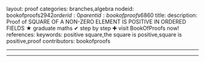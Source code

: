 layout: proof
categories: branches,algebra
nodeid: bookofproofs$2942
orderid: 0
parentid: bookofproofs$6860
title: 
description:  Proof of SQUARE OF A NON-ZERO ELEMENT IS POSITIVE IN ORDERED FIELDS &#9733; graduate maths &#10004; step by step &#10010; visit BookOfProofs now!
references: 
keywords: positive square,the square is positive,square is positive,proof
contributors: bookofproofs

---


---

